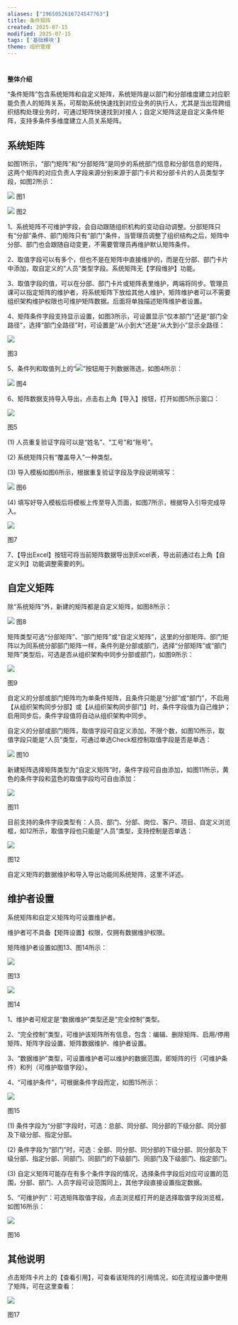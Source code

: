 ```yaml
---
aliases: ["1965052616724547763"]
title: 条件矩阵
created: 2025-07-15
modified: 2025-07-15
tags: ['基础模块']
theme: 组织管理
---
```


#

**整体介绍**

“条件矩阵”包含系统矩阵和自定义矩阵，系统矩阵是以部门和分部维度建立对应职能负责人的矩阵关系，可帮助系统快速找到对应业务的执行人，尤其是当出现跨组织结构处理业务时，可通过矩阵快速找到对接人；自定义矩阵这是自定义条件矩阵，支持多条件多维度建立人员关系矩阵。

## **系统矩阵**

如图1所示，“部门矩阵”和“分部矩阵”是同步的系统部门信息和分部信息的矩阵，这两个矩阵的对应负责人字段来源分别来源于部门卡片和分部卡片的人员类型字段，如图2所示：

![](1b5e812085b15820fb21ab91b9d38c6d.jpg) 图1

![](e8b25ab82c74fd5b7a830bf80e39afcb.jpg) 图2

1、系统矩阵不可维护字段，会自动跟随组织机构的变动自动调整。分部矩阵只有“分部”条件、部门矩阵只有“部门”条件，当管理员调整了组织结构之后，矩阵中分部、部门也会跟随自动变更，不需要管理员再维护默认矩阵条件。

2、取值字段可以有多个，但也不是在矩阵中直接维护的，而是在分部、部门卡片中添加，取自定义的“人员”类型字段。系统矩阵无【字段维护】功能。

3、取值字段的值，可以在分部、部门卡片或矩阵表里维护，两端将同步。管理员课可以指定矩阵的维护者，将系统矩阵下放给其他人维护，矩阵维护者可以不需要组织架构维护权限也可维护矩阵数据。后面将单独描述矩阵维护者设置。

4、矩阵条件字段支持显示设置，如图3所示，可设置显示“仅本部门”还是“部门全路径”，选择“部门全路径”时，可设置是“从小到大”还是“从大到小”显示全路径：

![](ff5f3a3882107a47a5f108e1a27f4e88.jpg)

图3

5、条件列和取值列上的“![](7cb09eba48acf926333c6849a229c21c.jpg)”按钮用于列数据筛选，如图4所示：

![](28840451b053e4c868fa248f7e2519e4.jpg) 图4

6、矩阵数据支持导入导出，点击右上角【导入】按钮，打开如图5所示窗口：

![](48f5703173c43300ca3f72494d137639.jpg)

图5

(1) 人员重复验证字段可以是“姓名”、“工号”和“账号”。

(2) 系统矩阵只有“覆盖导入”一种类型。

(3) 导入模板如图6所示，根据重复验证字段及字段说明填写：

![](d7fbbf059f5443b82827a6e5d015c0c3.jpg) 图6

(4) 填写好导入模板后将模板上传至导入页面，如图7所示，根据导入引导完成导入。

![](954e45fdf5d9a37f1d2f55a72ac3ed68.jpg)

图7

7、【导出Excel】按钮可将当前矩阵数据导出到Excel表，导出前通过右上角【自定义列】功能调整需要的列。

##

## **自定义矩阵**

除“系统矩阵”外，新建的矩阵都是自定义矩阵，如图8所示：

![](c15fee71e67f6a48207f0db466222ff1.jpg) 图8

矩阵类型可选“分部矩阵”、“部门矩阵”或“自定义矩阵”，这里的分部矩阵、部门矩阵以为同系统分部部门矩阵一样，条件列是分部或部门，选择“分部矩阵”或“部门矩阵”类型后，可选是否从组织架构中同步分部或部门，如图9所示：

![](562c17c91b1cac6fc88a5f897bbe988d.jpg)

图9

自定义的分部或部门矩阵均为单条件矩阵，且条件只能是“分部”或“部门”，不启用【从组织架构同步分部】或【从组织架构同步部门】时，条件字段值为自己维护；启用同步后，条件字段值将自动从组织架构中同步。

自定义的分部或部门矩阵，取值字段可自定义添加，不限个数，如图10所示，取值字段只能是“人员”类型，可通过单选Check框控制取值字段是否是单选：

![](72163a5d3550a43558e7608611fb1310.jpg) 图10

新建矩阵选择矩阵类型为“自定义矩阵”时，条件字段可自由添加，如图11所示，黄色的条件字段和蓝色的取值字段均可自由添加：

![](9beb5833a67d0b56d117a7bd190d79c5.jpg)

图11

目前支持的条件字段类型有：人员、部门、分部、岗位、客户、项目、自定义浏览框，如12所示，取值字段也只能是“人员”类型，支持控制是否单选：

![](9ccd1040d1502c631072a04e427b8ac4.jpg)

图12

自定义矩阵的数据维护和导入导出功能同系统矩阵，这里不详述。

##

## **维护者设置**

系统矩阵和自定义矩阵均可设置维护者。

维护者可不具备【矩阵设置】权限，仅拥有数据维护权限。

矩阵维护者设置如图13、图14所示：

![](2f2daebaea5e28617e34013f8b6400a1.jpg)

图13

![](4323764e06ab854d6707536af5c25c41.jpg)

图14

1、维护者可规定是“数据维护”类型还是“完全控制”类型。

2、“完全控制”类型，可维护该矩阵所有信息，包含：编辑、删除矩阵、启用/停用矩阵、矩阵字段设置、矩阵数据维护、维护者设置。

3、“数据维护”类型，可设置维护者可以维护的数据范围，即矩阵的行（可维护条件）和列（可维护取值字段）。

4、“可维护条件”，可根据条件字段而定，如图15所示：

![](c5c7e06e63730ac91b6e4baae5a65d51.jpg)

图15

(1) 条件字段为“分部”字段时，可选：总部、同分部、同分部的下级分部、同分部及下级分部、指定分部。

(2) 条件字段为“部门”时，可选：全部、同分部、同分部的下级分部、同分部及下级分部、指定分部、同部门、同部门的下级部门、同部门及下级部门、指定部门。

(3) 自定义矩阵可能存在有多个条件字段的情况，选择条件字段后对应可设置的范围，分部、部门、人员字段可设范围同上，其他字段直接设置指定数据。

5、“可维护列”：可选矩阵取值字段，点击浏览框打开的是选择取值字段浏览框，如图16所示：

![](75840891c8537c8b83df33064e83a75a.jpg)

图16

##

## **其他说明**

点击矩阵卡片上的【查看引用】，可查看该矩阵的引用情况，如在流程设置中使用了矩阵，可在这里查看：

![](b1afc13b0dfbed98b7c67c527e94b4b1.jpg)

图17